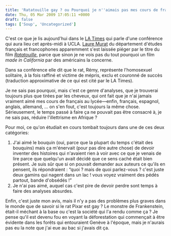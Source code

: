```yaml
---
title: 'Ratatouille gay ? ou Pourquoi je n''aimais pas mes cours de français…'
date: Thu, 05 Mar 2009 17:05:11 +0000
draft: false
tags: ['Soup', 'Uncategorized']
---
```


C'est ce que je lis aujourd'hui dans le [LA Times](http://latimesblogs.latimes.com/dailydish/2009/03/queering-ratato.html) qui parle d'une conférence qui aura lieu cet après-midi à UCLA. [Laure Murat](http://www.french.ucla.edu/people/murat.htm) du département d'études français et francophones apparemment s'est laissée piéger par le titre du film _[Ratatouille](http://www.allocine.fr/film/fichefilm_gen_cfilm=46211.html)_, parce que sinon je ne vois pas du tout pourquoi un film _made in California_ par des américains la concerne.

Dans sa conférence elle dit que le rat, Rémy, représente l'homosexuel solitaire, à la fois raffiné et victime de mépris, exclu et couronné de succès (traduction approximative de ce qui est cité par le LA Times).

Je ne sais pas pourquoi, mais c'est ce genre d'analyses, que je trouverai toujours plus que tirées par les cheveux, qui ont fait que je n'ai jamais vraiment aimé mes cours de français au lycée—enfin, français, espagnol, anglais, allemand, … on s'en fout, c'est toujours la même chose. Sérieusement, le temps passé à faire ça ne pouvait pas être consacré à, je ne sais pas, réduire l'illettrisme en Afrique ?

Pour moi, ce qu'on étudiait en cours tombait toujours dans une de ces deux catégories:

1.  J'ai aimé le bouquin (oui, parce que la plupart du temps c'était des bouquins) mais ça m'énervait (pour pas dire autre chose) de devoir inventer des histoires qui n'avaient rien à voir avec ce que je venais de lire parce que quelqu'un avait décidé que ce sens caché était bien présent. Je suis sûr que si on pouvait demander aux auteurs ce qu'ils en pensent, ils répondraient : “quoi ? mais de quoi parlez-vous ? c'est juste deux gamins qui nagent dans un lac ! vous voyez vraiment des pédés partout, bande d'obsédés !”
2.  Je n'ai pas aimé, auquel cas c'est pire de devoir perdre sont temps à faire des analyses absurdes.

Enfin, c'est juste mon avis, mais il n'y a pas des problèmes plus graves dans le monde que de savoir si le rat Pixar est gay ? Le monstre de Frankenstein, était-il méchant à la base ou c'est la société qui l'a rendu comme ça ? Je pense qu'il est devenu fou en voyant la déforestation qui commençait à être évidente dans les forêts qui entouraient Genève à l'époque, mais je n'aurais pas eu la note que j'ai eue au bac si j'avais dit ça.